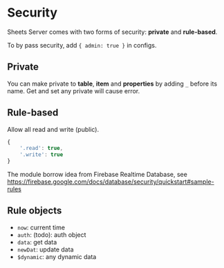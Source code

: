# Security

Sheets Server comes with two forms of security: **private** and **rule-based**.

To by pass security, add `{ admin: true }` in configs.

## Private

You can make private to **table**, **item** and **properties** by adding `_` before its name. Get and set any private will cause error.

## Rule-based

Allow all read and write (public).

```ts
{
    '.read': true,
    '.write': true
}
```

The module borrow idea from Firebase Realtime Database, see <https://firebase.google.com/docs/database/security/quickstart#sample-rules>

## Rule objects

- `now`: current time
- `auth`: (todo): auth object
- `data`: get data
- `newDat`: update data
- `$dynamic`: any dynamic data